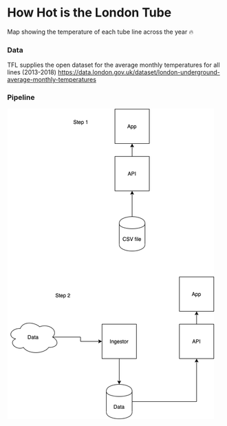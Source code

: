 # How Hot is the London Tube

Map showing the temperature of each tube line across the year 🔥


### Data

TFL supplies the open dataset for the average monthly temperatures for all lines (2013-2018)
https://data.london.gov.uk/dataset/london-underground-average-monthly-temperatures


### Pipeline

![Pipeline](./tube-temperatures-pipeline.png)
